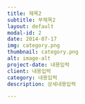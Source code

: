 ```yaml
---
title: 제목2
subtitle: 부제목2
layout: default
modal-id: 2
date: 2014-07-17
img: category.png
thumbnail: category.png
alt: image-alt
project-date: 내용입력
client: 내용입력
category: 내용입력
description: 상세내용입력

---
```

